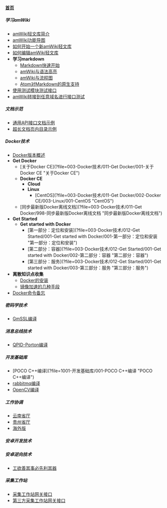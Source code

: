 
#### [首页](?file=home-首页)

##### 学习amWiki
- [amWiki轻文库简介](?file=001-学习amWiki/01-amWiki轻文库简介 "amWiki轻文库简介")
- [amWiki功能导图](?file=001-学习amWiki/02-amWiki功能导图 "amWiki功能导图")
- [如何开始一个新amWiki轻文库](?file=001-学习amWiki/03-如何开始一个新amWiki轻文库 "如何开始一个新amWiki轻文库")
- [如何编辑amWiki轻文库](?file=001-学习amWiki/04-如何编辑amWiki轻文库 "如何编辑amWiki轻文库")
- **学习markdown**
    - [Markdown快速开始](?file=001-学习amWiki/05-学习markdown/01-Markdown快速开始 "Markdown快速开始")
    - [amWiki与语法高亮](?file=001-学习amWiki/05-学习markdown/02-amWiki与语法高亮 "amWiki与语法高亮")
    - [amWiki与流程图](?file=001-学习amWiki/05-学习markdown/03-amWiki与流程图 "amWiki与流程图")
    - [Atom对Markdown的原生支持](?file=001-学习amWiki/05-学习markdown/05-Atom对Markdown的原生支持 "Atom对Markdown的原生支持")
- [使用测试模块测试接口](?file=001-学习amWiki/06-使用测试模块测试接口 "使用测试模块测试接口")
- [amWiki转接到任意域名进行接口测试](?file=001-学习amWiki/07-amWiki转接到任意域名进行接口测试 "amWiki转接到任意域名进行接口测试")

##### 文档示范
- [通用API接口文档示例](?file=002-文档示范/001-通用API接口文档示例 "通用API接口文档示例")
- [超长文档页内目录示例](?file=002-文档示范/002-超长文档页内目录示例 "超长文档页内目录示例")

##### Docker技术
- [Docker版本概述](?file=003-Docker技术/001-Docker版本概述 "Docker版本概述")
- **Get Docker**
    - [关于Docker CE](?file=003-Docker技术/011-Get Docker/001-关于Docker CE "关于Docker CE")
    - **Docker CE**
        - **Cloud**
        - **Linux**
            - [CentOS](?file=003-Docker技术/011-Get Docker/002-Docker CE/003-Linux/001-CentOS "CentOS")
    - [同步最新版Docker离线文档](?file=003-Docker技术/011-Get Docker/998-同步最新版Docker离线文档 "同步最新版Docker离线文档")
- **Get Started**
    - **Get started with Docker**
        - [第一部分：定位和安装](?file=003-Docker技术/012-Get Started/001-Get started with Docker/001-第一部分：定位和安装 "第一部分：定位和安装")
        - [第二部分：容器](?file=003-Docker技术/012-Get Started/001-Get started with Docker/002-第二部分：容器 "第二部分：容器")
        - [第三部分：服务](?file=003-Docker技术/012-Get Started/001-Get started with Docker/003-第三部分：服务 "第三部分：服务")
- **离散知识点收集**
    - [Docker的安装](?file=003-Docker技术/1001-离散知识点收集/001-Docker的安装 "Docker的安装")
    - [镜像加速的几种手段](?file=003-Docker技术/1001-离散知识点收集/002-镜像加速的几种手段 "镜像加速的几种手段")
- [Docker命令备忘](?file=003-Docker技术/999-Docker命令备忘 "Docker命令备忘")

##### 密码学技术
- [GmSSL编译](?file=004-密码学技术/001-GmSSL编译 "GmSSL编译")

##### 消息总线技术
- [QPID-Porton编译](?file=005-消息总线技术/01-QPID-Porton编译 "QPID-Porton编译")

##### 开发基础库
- [POCO C++编译](?file=1001-开发基础库/001-POCO C++编译 "POCO C++编译")
- [rabbitmq编译](?file=1001-开发基础库/002-rabbitmq编译 "rabbitmq编译")
- [OpenCV编译](?file=1001-开发基础库/003-OpenCV编译 "OpenCV编译")

##### 工作协调
- [云南省厅](?file=2001-工作协调/001-云南省厅 "云南省厅")
- [贵州省厅](?file=2001-工作协调/002-贵州省厅 "贵州省厅")
- [海外版](?file=2001-工作协调/003-海外版 "海外版")

##### 安卓开发技术

##### 安卓逆向技术
- [工欲善其事必先利其器](?file=3002-安卓逆向技术/01-工欲善其事必先利其器 "工欲善其事必先利其器")

##### 采集工作站
- [采集工作站网关接口](?file=901-采集工作站/001-采集工作站网关接口 "采集工作站网关接口")
- [第三方采集工作站网关接口](?file=901-采集工作站/002-第三方采集工作站网关接口 "第三方采集工作站网关接口")
